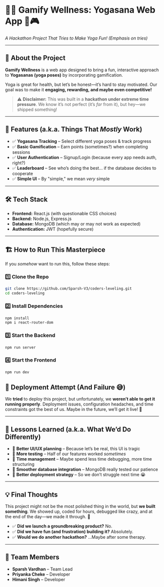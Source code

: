 # 🧘‍♂️ Gamify Wellness: Yogasana Web App 🌿🎮

*A Hackathon Project That Tries to Make Yoga Fun! (Emphasis on *tries*)*

---

## 🚀 About the Project

**Gamify Wellness** is a web app designed to bring a fun, interactive approach to **Yogasanas (yoga poses)** by incorporating gamification.

Yoga is great for health, but let’s be honest—it’s hard to stay motivated. Our goal was to make it **engaging, rewarding, and maybe even competitive!**

> ⚠️ **Disclaimer:** This was built in a **hackathon under extreme time pressure**. We know it’s not perfect (it’s _far_ from it), but hey—we shipped something!

---

## 🎯 Features (a.k.a. Things That _Mostly_ Work)

- ✅ **Yogasana Tracking** – Select different yoga poses & track progress
- ✅ **Basic Gamification** – Earn points (sometimes?) when completing sessions
- ✅ **User Authentication** – Signup/Login (because every app needs auth, right?)
- ✅ **Leaderboard** – See who’s doing the best… if the database decides to cooperate
- ✅ **Simple UI** – By "simple," we mean _very_ simple

---

## 🛠️ Tech Stack

- **Frontend:** React.js (with questionable CSS choices)
- **Backend:** Node.js, Express.js
- **Database:** MongoDB (which may or may not work as expected)
- **Authentication:** JWT (hopefully secure)

---

## 🏗️ How to Run This Masterpiece

If you _somehow_ want to run this, follow these steps:

### 1️⃣ Clone the Repo

````sh
git clone https://github.com/Sparsh-V3/coders-leveling.git
cd coders-leveling
````

### 2️⃣ Install Dependencies
````sh
npm install
npm i react-router-dom
````

### 3️⃣ Start the Backend
````sh
npm run server
````

### 4️⃣ Start the Frontend
````sh
npm run dev
````

## 🚀 Deployment Attempt (And Failure 😅)  
We **tried** to deploy this project, but unfortunately, we **weren’t able to get it running properly**. Deployment issues, configuration headaches, and time constraints got the best of us. Maybe in the future, we’ll get it live! 🚀  

---

## 📌 Lessons Learned (a.k.a. What We’d Do Differently)  
- 🔹 **Better UI/UX planning** – Because let’s be real, this UI is tragic  
- 🔹 **More testing** – Half of our features worked *sometimes*  
- 🔹 **Time management** – Maybe spend less time debugging, more time structuring  
- 🔹 **Smoother database integration** – MongoDB really tested our patience  
- 🔹 **Better deployment strategy** – So we don’t struggle next time 😭  

---

## 💡 Final Thoughts  
This project might not be the most polished thing in the world, but **we built something**. We showed up, coded for hours, debugged like crazy, and at the end of the day—we made it through. 💪  

- ✅ **Did we launch a groundbreaking product?** No.  
- ✅ **Did we have fun (and frustration) building it?** Absolutely.  
- ✅ **Would we do another hackathon?** …Maybe after some therapy.  

---

## 👥 Team Members  
- **Sparsh Vardhan** – Team Lead  
- **Priyanka Cheke** – Developer  
- **Himani Singh** – Developer  